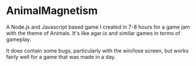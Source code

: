 # AnimalMagnetism

A Node.js and Javascript based game I created in 7-8 hours for a game jam with the theme of Animals.
It's like agar.io and similar games in terms of gameplay.

It does contain some bugs, particularly with the win/lose screen, but works fairly well for a game that was made in a day.
